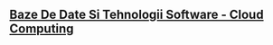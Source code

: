 ## [Baze De Date Si Tehnologii Software - Cloud Computing](https://github.com/FMI-Materials/FMI-Master-BDTS-Materials/tree/main/Year%20II/Semester%20I/Cloud%20Computing)